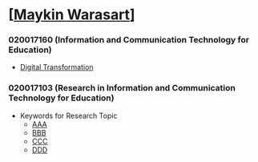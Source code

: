 ﻿# [[Maykin Warasart](https://fb.me/maeklong)]

### 020017160 **(Information and Communication Technology for Education)**
* [Digital Transformation](DigitalTransformation)

### 020017103 **(Research in Information and Communication Technology for Education)**
* Keywords for Research Topic
	* [AAA](SATModel/AAA)
	* [BBB](SATModel/BBB)
	* [CCC](SATModel/CCC)
	* [DDD](SATModel/DDD)